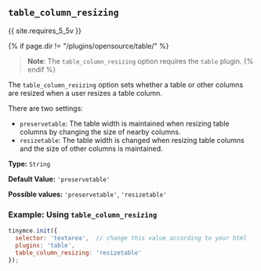 ## `table_column_resizing`

{{ site.requires_5_5v }}

{% if page.dir != "/plugins/opensource/table/" %}
> **Note**: The `table_column_resizing` option requires the `table` plugin.
{% endif %}

The `table_column_resizing` option sets whether a table or other columns are resized when a user resizes a table column.

There are two settings:

- `preservetable`: The table width is maintained when resizing table columns by changing the size of nearby columns.
- `resizetable`: The table width is changed when resizing table columns and the size of other columns is maintained.

**Type:** `String`

**Default Value:** `'preservetable'`

**Possible values:** `'preservetable'`, `'resizetable'`

### Example: Using `table_column_resizing`

```js
tinymce.init({
  selector: 'textarea',  // change this value according to your html
  plugins: 'table',
  table_column_resizing: 'resizetable'
});
```
